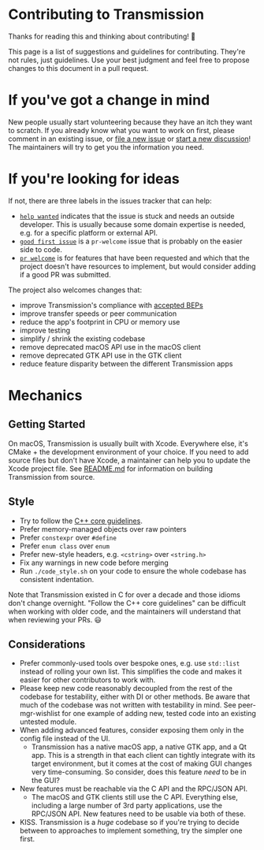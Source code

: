 # Contributing to Transmission

Thanks for reading this and thinking about contributing! :tada:

This page is a list of suggestions and guidelines for contributing. They're not rules, just guidelines. Use your best judgment and feel free to propose changes to this document in a pull request.

# If you've got a change in mind

New people usually start volunteering because they have an itch they want to scratch. If you already know what you want to work on first, please comment in an existing issue, or [file a new issue](https://github.com/transmission/transmission/issues/new/choose) or [start a new discussion](https://github.com/transmission/transmission/discussions/new)! The maintainers will try to get you the information you need.

# If you're looking for ideas

If not, there are three labels in the issues tracker that can help:

- [`help wanted`](https://github.com/transmission/transmission/issues?q=is%3Aissue+is%3Aopen+label%3A%22help+wanted%22) indicates that the issue is stuck and needs an outside developer. This is usually because some domain expertise is needed, e.g. for a specific platform or external API.
- [`good first issue`](https://github.com/transmission/transmission/issues?q=is%3Aissue+is%3Aopen+label%3A%22good+first+issue%22) is a `pr-welcome` issue that is probably on the easier side to code.
- [`pr welcome`](https://github.com/transmission/transmission/issues?q=is%3Aissue+is%3Aopen+label%3A%22pr+welcome%22) is for features that have been requested and which that the project doesn't have resources to implement, but would consider adding if a good PR was submitted.

The project also welcomes changes that:

- improve Transmission's compliance with [accepted BEPs](https://www.bittorrent.org/beps/bep_0000.html)
- improve transfer speeds or peer communication
- reduce the app's footprint in CPU or memory use
- improve testing
- simplify / shrink the existing codebase
- remove deprecated macOS API use in the macOS client
- remove deprecated GTK API use in the GTK client
- reduce feature disparity between the different Transmission apps

# Mechanics

## Getting Started

On macOS, Transmission is usually built with Xcode. Everywhere else, it's CMake + the development environment of your choice. If you need to add source files but don't have Xcode, a maintainer can help you to update the Xcode project file. See [README.md](README.md) for information on building Transmission from source.

## Style

- Try to follow the [C++ core guidelines](https://isocpp.github.io/CppCoreGuidelines/CppCoreGuidelines).
- Prefer memory-managed objects over raw pointers
- Prefer `constexpr` over `#define`
- Prefer `enum class` over `enum`
- Prefer new-style headers, e.g. `<cstring>` over `<string.h>`
- Fix any warnings in new code before merging
- Run `./code_style.sh` on your code to ensure the whole codebase has consistent indentation.

Note that Transmission existed in C for over a decade and those idioms don't change overnight. "Follow the C++ core guidelines" can be difficult when working with older code, and the maintainers will understand that when reviewing your PRs. :smiley:

## Considerations

- Prefer commonly-used tools over bespoke ones, e.g. use `std::list` instead of rolling your own list. This simplifies the code and makes it easier for other contributors to work with.
- Please keep new code reasonably decoupled from the rest of the codebase for testability, either with DI or other methods. Be aware that much of the codebase was not written  with testability in mind. See peer-mgr-wishlist for one example of adding new, tested code into an existing untested module.
- When adding advanced features, consider exposing them only in the config file instead of the UI.
  - Transmission has a native macOS app, a native GTK app, and a Qt app. This is a strength in that each client can tightly integrate with its target environment, but it comes at the cost of making GUI changes very time-consuming. So consider, does this feature _need_ to be in the GUI?
- New features must be reachable via the C API and the RPC/JSON API.
  - The macOS and GTK clients still use the C API. Everything else, including a large number of 3rd party applications, use the RPC/JSON API. New features need to be usable via both of these.
- KISS. Transmission is a _huge_ codebase so if you're trying to decide between to approaches to implement something, try the simpler one first.
